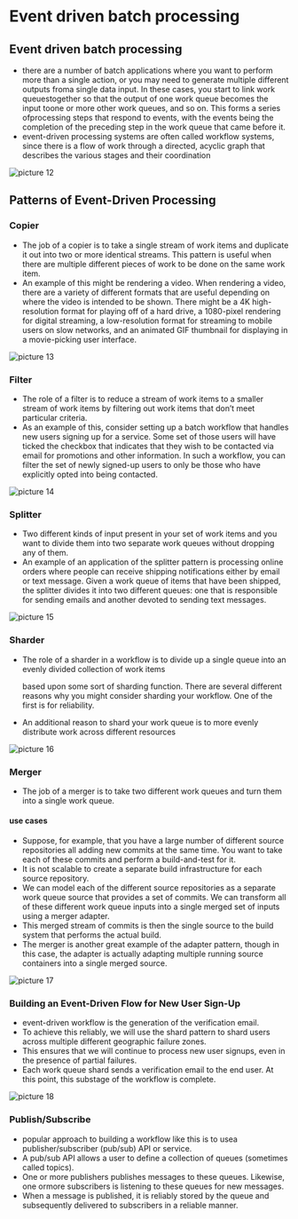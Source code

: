 # Event driven batch processing

## Event driven batch processing

* there are a number of batch applications where you want to perform more than a single action, or you may need to generate multiple different outputs froma single data input. In these cases, you start to link work queuestogether so that the output of one work queue becomes the input toone or more other work queues, and so on. This forms a series ofprocessing steps that respond to events, with the events being the completion of the preceding step in the work queue that came before it.
* event-driven processing systems are often called workflow systems, since there is a flow of work through a directed, acyclic graph that describes the various stages and their coordination

![picture 12](../../../../.gitbook/assets/069d9c7a379ab1f762568115ea30bae173484dfdc5fb2052f824c58068b7c558.png)

## Patterns of Event-Driven Processing

### Copier

* The job of a copier is to take a single stream of work items and duplicate it out into two or more identical streams. This pattern is useful when there are multiple different pieces of work to be done on the same work item. 
* An example of this might be rendering a video. When rendering a video, there are a variety of different formats that are useful depending on where the video is intended to be shown. There might be a 4K high-resolution format for playing off of a hard drive, a 1080-pixel rendering for digital streaming, a low-resolution format for streaming to mobile users on slow networks, and an animated GIF thumbnail for displaying in a movie-picking user interface. 

![picture 13](../../../../.gitbook/assets/11279a60e61d757d0fd1506fbf74c8a42a41ed6e3478a3be3d5301b87fa32ea0.png)

### Filter

* The role of a filter is to reduce a stream of work items to a smaller stream of work items by filtering out work items that don’t meet particular criteria. 
* As an example of this, consider setting up a batch workflow that handles new users signing up for a service. Some set of those users will have ticked the checkbox that indicates that they wish to be contacted via email for promotions and other information. In such a workflow, you can filter the set of newly signed-up users to only be those who have explicitly opted into being contacted.

![picture 14](../../../../.gitbook/assets/2e1f2a2fc8fdb4f8e843995615847cdf1b8c1e5bc2c88b856c64e337879bf737.png)

### Splitter

* Two different kinds of input present in your set of work items and you want to divide them into two separate work queues without dropping any of them.
* An example of an application of the splitter pattern is processing online orders where people can receive shipping notifications either by email or text message. Given a work queue of items that have been shipped, the splitter divides it into two different queues: one that is responsible for sending emails and another devoted to sending text messages. 

![picture 15](../../../../.gitbook/assets/d4685173ae0f427690a0c07a9a501beef146ba82b8d1782ceb66716cfe907933.png)

### Sharder

* The role of a sharder in a workflow is to divide up a single queue into an evenly divided collection of work items

   based upon some sort of sharding function. There are several different reasons why you might consider sharding your workflow. One of the first is for reliability. 

* An additional reason to shard your work queue is to more evenly distribute work across different resources

![picture 16](../../../../.gitbook/assets/d953f3397b31b3ff088b5853697fe815703f2cf8e94aa3cda7cfa8dfc51d46bc.png)

### Merger

* The job of a merger is to take two different work queues and turn them into a single work queue. 

#### use cases

* Suppose, for example, that you have a large number of different source repositories all adding new commits at the same time. You want to take each of these commits and perform a build-and-test for it. 
* It is not scalable to create a separate build infrastructure for each source repository.  
* We can model each of the different source repositories as a separate work queue source that provides a set of commits. We can transform all of these different work queue inputs into a single merged set of inputs using a merger adapter. 
* This merged stream of commits is then the single source to the build system that performs the actual build. 
* The merger is another great example of the adapter pattern, though in this case, the adapter is actually adapting multiple running source containers into a single merged source.

![picture 17](../../../../.gitbook/assets/ef9573bb74725c1302257437f00913d4039711d2aadc6c7f59acaf994320df70.png)

### Building an Event-Driven Flow for New User Sign-Up

* event-driven workflow is the generation of the verification email. 
* To achieve this reliably, we will use the shard pattern to shard users across multiple different geographic failure zones.
* This ensures that we will continue to process new user signups, even in the presence of partial failures.  
* Each work queue shard sends a verification email to the end user. At this point, this substage of the workflow is complete.

![picture 18](../../../../.gitbook/assets/95ba864303ddbc5dcd772d4cb4238f535c0c9f1a50fec47c8826d3ce4b96c67c.png)

### Publish/Subscribe

* popular approach to building a workflow like this is to usea publisher/subscriber \(pub/sub\) API or service. 
* A pub/sub API allows a user to define a collection of queues \(sometimes called topics\). 
* One or more publishers publishes messages to these queues. Likewise, one ormore subscribers is listening to these queues for new messages.
* When a message is published, it is reliably stored by the queue and subsequently delivered to subscribers in a reliable manner.

